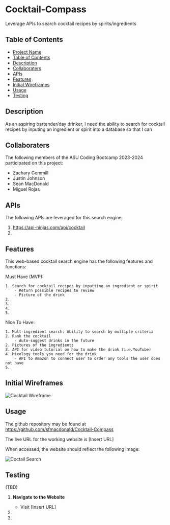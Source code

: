 # Cocktail-Compass
Leverage APIs to search cocktail recipes by spirits/ingredients

## Table of Contents

- [Project Name](#project-name)
- [Table of Contents](#table-of-contents)
- [Description](#description)
- [Collaboraters](#collaboraters)
- [APIs](#apis)
- [Features](#features)
- [Initial Wireframes](#initial-wireframes)
- [Usage](#usage)
- [Testing](#testing)


## Description

As an aspiring bartender/day drinker, I need the ability to search for cocktail recipes by inputing an ingredient or spirit into a database so that I can 

## Collaboraters

The following members of the ASU Coding Bootcamp 2023-2024 participated on this project:

- Zachary Gemmill
- Justin Johnson
- Sean MacDonald
- Miguel Rojas

## APIs

The following APIs are leveraged for this search engine:

1. https://api-ninjas.com/api/cocktail
2. 

## Features

This web-based cocktail search engine has the following features and functions:

Must Have (MVP):

    1. Search for cocktail recipes by inputting an ingredient or spirit
        - Return possible recipes to review
		- Picture of the drink
    2. 
    3. 
    4. 
    5. 

Nice To Have:

    1. Mult-ingredient search: Ability to search by multiple criteria
    2. Rank the cocktail
        - Auto-suggest drinks in the future
    2. Pictures of the ingredients 
    3. API for video tutorial on how to make the drink (i.e.YouTube)
    4. Mixology tools you need for the drink
        - API to Amazon to connect user to order any tools the user does not have
    5. 

## Initial Wireframes

![Cocktail Wireframe](<insert image>)

## Usage

The github repository may be found at https://github.com/sfmacdonald/Cocktail-Compass

The live URL for the working website is [Insert URL]

When accessed, the website should reflect the following image:

![Coctail Search](<insert image>)

## Testing 
(TBD)

1. **Navigate to the Website**
   - Visit [Insert URL]

2. 

3. 
 